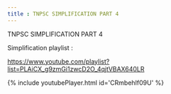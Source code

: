 ```yaml
---
title : TNPSC SIMPLIFICATION PART 4
---
```


TNPSC SIMPLIFICATION PART 4

Simplification playlist :

https://www.youtube.com/playlist?list=PLAiCX_g9zmGi1zwcD2O_4qjtVBAX640LR



{% include youtubePlayer.html id='CRmbehIf09U' %}
